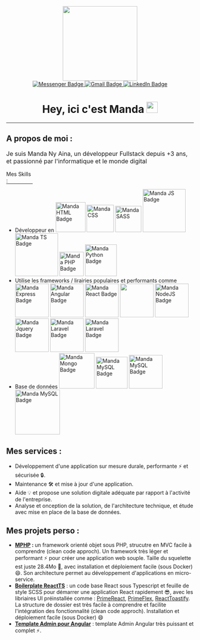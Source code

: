 <div id="badges" align="center">
    <div id="header" align="center">
        <img src="https://media.giphy.com/media/YuKbGGIYMXemhnub3q/giphy.gif"  width="200"/>
    </div>
    <a href="https://www.messenger.com/t/100007329578338" target="_black">
        <img src="https://img.shields.io/badge/Messenger-00B2FF?style=for-the-badge&logo=messenger&logoColor=white" alt="Messenger Badge"/>
    </a>
    <a href="mailto:andrianaivomanda00@gmail.com">
        <img src="https://img.shields.io/badge/Gmail-D14836?style=for-the-badge&logo=gmail&logoColor=white" alt="Gmail Badge"/>
    </a>
    <a href="https://www.linkedin.com/in/manda-ny-aina-andrianaivo-009988187/" target="_black">
        <img src="https://img.shields.io/badge/LinkedIn-blue?style=for-the-badge&logo=linkedin&logoColor=white" alt="LinkedIn Badge"/>
    </a>
    <h1>
        Hey, ici c'est Manda
        <img src="https://media.giphy.com/media/hvRJCLFzcasrR4ia7z/giphy.gif" width="30px"/>
    </h1>
</div>
<hr/>
<div>
    <h2>A propos de moi : </h2>
    <p style="font-size:16px">Je suis Manda Ny Aina, un développeur Fullstack depuis +3 ans, et passionné par l'informatique et le monde digital </p>
    <p style="border-bottom: 1px solid;width: 71px">Mes Skills :</p>
    <ul>
        <li>Développeur en 
            <img src="https://img.shields.io/badge/HTML5-E34F26?style=for-the-badge&logo=html5&logoColor=white" alt="Manda HTML Badge" width="80"/>
            <img src="https://img.shields.io/badge/CSS3-1572B6?style=for-the-badge&logo=css3&logoColor=white" alt="Manda CSS" width="73"/>
            <img src="https://img.shields.io/badge/Sass-CC6699?style=for-the-badge&logo=sass&logoColor=white" alt="Manda SASS" width="70"/>
            <img src="https://img.shields.io/badge/JavaScript-F7DF1E?style=for-the-badge&logo=javascript&logoColor=black" alt="Manda JS Badge" width="115"/> 
            <img src="https://img.shields.io/badge/TypeScript-007ACC?style=for-the-badge&logo=typescript&logoColor=white" alt="Manda TS Badge" width="115"/> 
            <img src="https://img.shields.io/badge/PHP-777BB4?style=for-the-badge&logo=php&logoColor=white" alt="Manda PHP Badge" width="65"/> 
            <img src="https://img.shields.io/badge/Python-14354C?style=for-the-badge&logo=python&logoColor=white" alt="Manda Python Badge" width="85"/>
        </li>
        <li>
            Utilise les frameworks / lirairies populaires et performants comme 
            <img src="https://img.shields.io/badge/Express.js-404D59?style=for-the-badge" alt="Manda Express Badge" width="90"/>
            <img src="https://img.shields.io/badge/Angular-DD0031?style=for-the-badge&logo=angular&logoColor=white" alt="Manda Angular Badge" width="90"/>
            <img src="https://img.shields.io/badge/React-20232A?style=for-the-badge&logo=react&logoColor=61DAFB" alt="Manda React Badge" width="90"/>
            <img src="https://img.shields.io/badge/Redux-593D88?style=for-the-badge&logo=redux&logoColor=white" width="90"/>
            <img src="https://img.shields.io/badge/Node.js-43853D?style=for-the-badge&logo=node.js&logoColor=white" alt="Manda NodeJS Badge" width="90"/>
            <img src="https://img.shields.io/badge/jQuery-0769AD?style=for-the-badge&logo=jquery&logoColor=white" alt="Manda Jquery Badge" width="90"/>
            <img src="https://img.shields.io/badge/Laravel-FF2D20?style=for-the-badge&logo=laravel&logoColor=white" alt="Manda Laravel Badge" width="90"/>
            <img src="https://img.shields.io/badge/Flask-000000?style=for-the-badge&logo=flask&logoColor=white" alt="Manda Laravel Badge" width="90"/>
        </li>
        <li>
            Base de données  
            <img src="https://img.shields.io/badge/MongoDB-4EA94B?style=for-the-badge&logo=mongodb&logoColor=white" alt="Manda Mongo Badge" width="95"/>
            <img src="https://img.shields.io/badge/SQLite-07405E?style=for-the-badge&logo=sqlite&logoColor=white" alt="Manda MySQL Badge" width="85"/>
            <img src="https://img.shields.io/badge/MySQL-00000F?style=for-the-badge&logo=mysql&logoColor=white" alt="Manda MySQL Badge" width="90"/>
            <img src="https://img.shields.io/badge/PostgreSQL-316192?style=for-the-badge&logo=postgresql&logoColor=white" alt="Manda MySQL Badge" width="120"/>
        </li>
    </ul>
    <h2>Mes services : </h2>
    <ul>
        <li>
            Développement d'une application sur mesure durale, performante ⚡ et sécurisée 🔒.
        </li>
        <li>
            Maintenance 🛠️ et mise à jour d'une application.
        </li>
        <li>
            Aide 💡 et propose une solution digitale adéquate par rapport à l'activité de l'entreprise.
        </li>
        <li>
            Analyse et onception de la solution, de l'architecture technique, et étude avec mise en place de la base de données.
        </li>
    </ul>
    <h2>Mes projets perso : </h2>
    <ul>
        <li>
            <b><a href="https://github.com/MandaNyAina/mphp">MPHP</a> : </b> un framework orienté objet sous PHP, strucutre en MVC facile à comprendre (clean code approch). Un framework très léger et performant ⚡ pour créer une application web souple. Taille du squelette est juste 28.4Mo 🤔, avec installation et déploiement facile (sous Docker) 😄. Son architecture permet au développement d'applications en micro-service.
        </li>
        <li>
            <b><a href="https://github.com/MandaNyAina/start-react">Boilerplate ReactTS</a></b> : un code base React sous Typescript et feuille de style SCSS pour démarrer une application React rapidement 😎, avec les libriaires UI préinstallée comme : 
            <a href="https://www.primefaces.org/primereact">PrimeReact</a>, 
            <a href="https://www.primefaces.org/primeflex">PrimeFlex</a>, 
            <a href="https://www.npmjs.com/package/react-toastify">ReactToastify</a>. 
            La structure de dossier est très facile à comprendre et facilite l'intégration des fonctionnalité (clean code approch). Installation et déploiement facile (sous Docker) 😄
        </li>
        <li>
            <b><a href="https://github.com/MandaNyAina/Admin-angular-template">Template Admin pour Angular</a></b> : template Admin Angular très puissant et complet ⚡. 
        </li>
    </ul>
</div>

<!--
**MandaNyAina/MandaNyAina** is a ✨ _special_ ✨ repository because its `README.md` (this file) appears on your GitHub profile.
<div id="header" align="center">
        <img src="https://media.giphy.com/media/gcOg6zLJc0hN6YZ2i4/giphy.gif"  width="100"/>
    </div>
Here are some ideas to get you started:

- 🔭 I’m currently working on ...
- 🌱 I’m currently learning ...
- 👯 I’m looking to collaborate on ...
- 🤔 I’m looking for help with ...
- 💬 Ask me about ...
- 📫 How to reach me: ...
- 😄 Pronouns: ...
- ⚡ Fun fact: ...
-->
